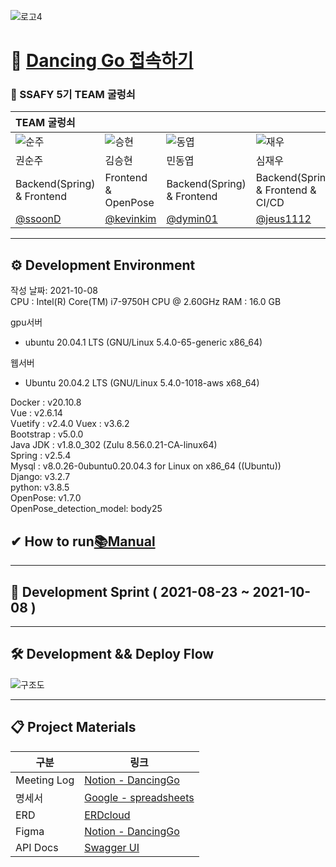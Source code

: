 ![로고4](/uploads/cb1ede826590e91e733db0e4e38d28b5/로고4.png)



# 📌 [Dancing Go 접속하기](https://j5a105.p.ssafy.io)  

### 📢 SSAFY 5기 TEAM 굴렁쇠

|TEAM 굴렁쇠|||||
|:------|:------|:------|:------|:------|
|![순주](/uploads/6d92d10d38be663724197cbb12197cbf/순주.jpg) |![승현](/uploads/31ac3d98e909115648278d4466de0e3d/승현.jpg) |![동엽](/uploads/9d2e55bb424323efd273ad7855b4c216/동엽.jpg) |![재우](/uploads/44dd2b8f59b5dd77094740b65fda06c5/재우.jpg) |![은교](/uploads/9e3738b83d510270b577c1d2aa9cc766/은교.jpg) |
|권순주|김승현|민동엽|심재우|정은교|
|Backend(Spring) & Frontend|Frontend & OpenPose|Backend(Spring) & Frontend|Backend(Spring) & Frontend & CI/CD|Backend(Django) & Frontend|
|[@ssoonD](https://github.com/ssoonD)|[@kevinkim](https://github.com/kevinkim-dev)|[@dymin01](https://github.com/dymin01)|[@jeus1112](https://github.com/jeus1112)|[@gyoforit](https://github.com/gyoforit)|

---

## ⚙ Development Environment

작성 날짜: 2021-10-08  
CPU : Intel(R) Core(TM) i7-9750H CPU @ 2.60GHz
RAM : 16.0 GB

gpu서버
- ubuntu 20.04.1 LTS (GNU/Linux 5.4.0-65-generic x86_64)

웹서버
- Ubuntu 20.04.2 LTS (GNU/Linux 5.4.0-1018-aws x68_64)  
  
Docker : v20.10.8  
Vue : v2.6.14  
Vuetify : v2.4.0
Vuex : v3.6.2  
Bootstrap : v5.0.0  
Java JDK : v1.8.0_302 (Zulu 8.56.0.21-CA-linux64)  
Spring : v2.5.4  
Mysql : v8.0.26-0ubuntu0.20.04.3 for Linux on x86_64 ((Ubuntu))    
Django: v3.2.7  
python: v3.8.5  
OpenPose: v1.7.0  
OpenPose_detection_model: body25


## ✔ How to run[📚Manual](https://lab.ssafy.com/s05-ai-image/S05P21A105/-/blob/master/exec/5%EA%B8%B0_%EC%84%9C%EC%9A%B8_1%EB%B0%98_A105_%ED%8A%B9%ED%99%94_%ED%8F%AC%ED%8C%85%EB%A9%94%EB%89%B4%EC%96%BC.md)  
---  

## 📅 Development Sprint ( 2021-08-23 ~ 2021-10-08 )


---  

## 🛠 Development && Deploy Flow

![구조도](/uploads/67805fc297bdfcdc12d0ffebf55a978e/구조도.PNG)

--- 
## 📋 Project Materials

| 구분         | 링크                                                         |
| ------------ | ------------------------------------------------------------ |
|Meeting Log|[Notion - DancingGo]()|
|명세서|[Google - spreadsheets](https://docs.google.com/spreadsheets/d/1EAUi5GxzYhsgMgRSwdpBrIqhuAZ_dQx7IqGvHeqfKaA/edit#gid=0)|
|ERD|[ERDcloud](https://www.erdcloud.com/d/tbdD5ybu78ygsfsmH)|
|Figma|[Notion - DancingGo](https://www.figma.com/file/aZ7M7dpkDgNBm9GLp8WMrz/은교와댄스댄스-team-library)|
|API Docs|[Swagger UI](http://localhost:8080/swagger-ui/#/)|
